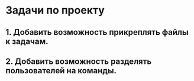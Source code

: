 # Задачи по проекту

## 1. Добавить возможность прикреплять файлы к задачам.

## 2. Добавить возможность разделять пользователей на команды.
